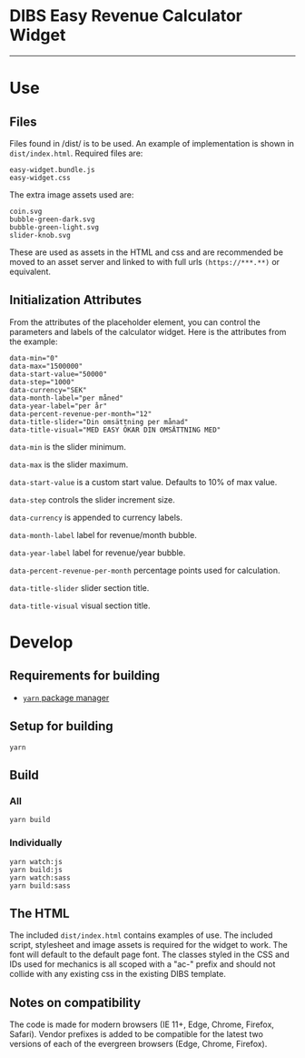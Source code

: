 # DIBS Easy Revenue Calculator Widget
---

# Use

## Files
Files found in /dist/ is to be used. An example of implementation is shown in ```dist/index.html```.
Required files are:
```
easy-widget.bundle.js
easy-widget.css
```
The extra image assets used are:
```
coin.svg
bubble-green-dark.svg
bubble-green-light.svg
slider-knob.svg
```
These are used as assets in the HTML and css and are recommended be moved to an asset server and linked to with full urls ```(https://***.**)``` or equivalent.

## Initialization Attributes
From the attributes of the placeholder element, you can control the parameters and labels of the calculator widget. Here is the attributes from the example:
```
data-min="0"
data-max="1500000"
data-start-value="50000"
data-step="1000"
data-currency="SEK"
data-month-label="per måned"
data-year-label="per år"
data-percent-revenue-per-month="12"
data-title-slider="Din omsättning per månad"
data-title-visual="MED EASY ÖKAR DIN OMSÄTTNING MED"
```

```data-min``` is the slider minimum. 

```data-max``` is the slider maximum.

```data-start-value``` is a custom start value. Defaults to 10% of max value.

```data-step``` controls the slider increment size.

```data-currency``` is appended to currency labels.

```data-month-label``` label for revenue/month bubble.

```data-year-label``` label for revenue/year bubble.

```data-percent-revenue-per-month``` percentage points used for calculation.

```data-title-slider``` slider section title.

```data-title-visual``` visual section title.


# Develop
## Requirements for building
 * [`yarn` package manager](https://yarnpkg.com/)

## Setup for building
```
yarn
```

## Build

### All
```
yarn build
```

### Individually
```
yarn watch:js
yarn build:js
yarn watch:sass
yarn build:sass
```

## The HTML
The included ```dist/index.html``` contains examples of use. The included script, stylesheet and image assets is required for the widget to work. The font will default to the default page font.
The classes styled in the CSS and IDs used for mechanics is all scoped with a "ac-" prefix and should not collide with any existing css in the existing DIBS template.

## Notes on compatibility
The code is made for modern browsers (IE 11+, Edge, Chrome, Firefox, Safari). Vendor prefixes is added to be compatible for the latest two versions of each of the evergreen browsers (Edge, Chrome, Firefox). 
